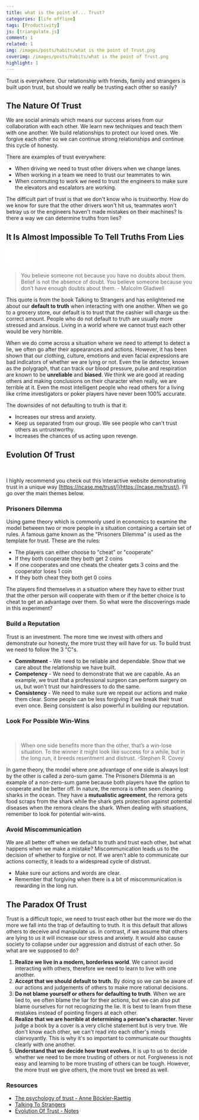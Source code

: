 ```yaml
---
title: what is the point of... Trust?
categories: [life offline]
tags: [Productivity]
js: [triangulate.js]
comment: 1
related: 1
img: /images/posts/habits/what is the point of Trust.png
coverimg: /images/posts/habits/what is the point of Trust.png
highlight: 1
---
```

Trust is everywhere. Our relationship with friends, family and strangers is built upon trust, but should we really be trusting each other so easily? 

## The Nature Of Trust
We are social animals which means our success arises from our collaboration with each other. We learn new techniques and teach them with one another. We build relationships to protect our loved ones. We forgive each other so we can continue strong relationships and continue this cycle of honesty. 

There are examples of trust everywhere:

- When driving we need to trust other drivers when we change lanes.
- When working in a team we need to trust our teammates to win.
- When commuting to work we need to trust the engineers to make sure the elevators and escalators are working.

The difficult part of trust is that we don't know who is trustworthy. How do we know for sure that the other drivers won't hit us, teammates won't betray us or the engineers haven't made mistakes on their machines? Is there a way we can determine truths from lies?   

## It Is Almost Impossible To Tell Truths From Lies

<img alt="among us" loading="lazy" src="/images/posts/habits/Among Us.gif" class="right-align pixelart">

> You believe someone not because you have no doubts about them. Belief is not the absence of doubt. You believe someone because you don’t have enough doubts about them. - Malcolm Gladwell

This quote is from the book Talking to Strangers and has enlightened me about our **default to truth** when interacting with one another. When we go to a grocery store, our default is to trust that the cashier will charge us the correct amount. People who do not default to truth are usually more stressed and anxious. Living in a world where we cannot trust each other would be very horrible.

When we do come across a situation where we need to attempt to detect a lie, we often go after their appearances and actions. However, it has been shown that our clothing, culture, emotions and even facial expressions are bad indicators of whether we are lying or not. Even the lie detector, known as the polygraph, that can track our blood pressure, pulse and respiration are known to be **unreliable** and **biased**. We think we are good at reading others and making conclusions on their character when really, we are terrible at it. Even the most intelligent people who read others for a living like crime investigators or poker players have never been 100% accurate.  

The downsides of not defaulting to truth is that it:

- Increases our stress and anxiety.
- Keep us separated from our group. We see people who can't trust others as untrustworthy.
- Increases the chances of us acting upon revenge. 

## Evolution Of Trust

<img class="lazy" data-src="../images/posts/habits/ncasetrust.png" width="60%"/>

I highly recommend you check out this interactive website demonstrating trust in a unique way [https://ncase.me/trust/](https://ncase.me/trust/). I'll go over the main themes below. 

### Prisoners Dilemma

Using game theory which is commonly used in economics to examine the model between two or more people in a situation containing a certain set of rules. A famous game known as the "Prisoners Dilemma" is used as the template for trust. These are the rules:

- The players can either choose to "cheat" or "cooperate"
- If they both cooperate they both get 2 coins
- If one cooperates and one cheats the cheater gets 3 coins and the cooperator loses 1 coin
- If they both cheat they both get 0 coins

The players find themselves in a situation where they have to either trust that the other person will cooperate with them or if the better choice is to cheat to get an advantage over them. So what were the discoverings made in this experiment?

### Build a Reputation

Trust is an investment. The more time we invest with others and demonstrate our honesty, the more trust they will have for us. To build trust we need to follow the 3 "C"s.

- **Commitment** - We need to be reliable and dependable. Show that we care about the relationship we have built.
- **Competency** - We need to demonstrate that we are capable. As an example, we trust that a professional surgeon can perform surgery on us, but won't trust our hairdressers to do the same.
- **Consistency** - We need to make sure we repeat our actions and make them clear. Some people can be less forgiving if we break their trust even once. Being consistent is also powerful in building our reputation.

### Look For Possible Win-Wins

<img class="lazy" data-src="../images/posts/habits/remora.png" width="60%"/>

> When one side benefits more than the other, that’s a win-lose situation. To the winner it might look like success for a while, but in the long run, it breeds resentment and distrust. -Stephen R. Covey

In game theory, the model where one advantage of one side is always lost by the other is called a zero-sum game. The Prisoners Dilemma is an example of a non-zero-sum game because both players have the option to cooperate and be better off. In nature, the remora is often seen cleaning sharks in the ocean. They have a **mutualistic agreement**, the remora gets food scraps from the shark while the shark gets protection against potential diseases when the remora cleans the shark. When dealing with situations, remember to look for potential win-wins. 

### Avoid Miscommunication

We are all better off when we default to truth and trust each other, but what happens when we make a mistake? Miscommunication leads us to the decision of whether to forgive or not. If we aren't able to communicate our actions correctly, it leads to a widespread cycle of distrust. 

- Make sure our actions and words are clear.
- Remember that forgiving when there is a bit of miscommunication is rewarding in the long run.

## The Paradox Of Trust

Trust is a difficult topic, we need to trust each other but the more we do the more we fall into the trap of defaulting to truth. It is this default that allows others to deceive and manipulate us. In contrast, if we assume that others are lying to us it will increase our stress and anxiety. It would also cause society to collapse under our aggression and distrust of each other. So what are we supposed to do?

1. **Realize we live in a modern, borderless world**. We cannot avoid interacting with others, therefore we need to learn to live with one another.
2. **Accept that we should default to truth**. By doing so we can be aware of our actions and judgements of others to make more rational decisions.
3. **Do not blame yourself or others for defaulting to truth**. When we are lied to, we often blame the liar for their actions, but we can also put blame ourselves for not recognizing the lie. It is best to learn from these mistakes instead of pointing fingers at each other.
4. **Realize that we are horrible at determining a person's character.** Never judge a book by a cover is a very cliché statement but is very true. We don't know each other, we can't read into each other's minds clairvoyantly. This is why it's so important to communicate our thoughts clearly with one another.
5. **Understand that we decide how trust evolves.** It is up to us to decide whether we need to be more trusting of others or not. Forgiveness is not easy and learning to be more trusting of others can be tough. However, the more trust we give others, the more trust we breed as well.

### Resources
- [The psychology of trust - Anne Böckler-Raettig](https://www.youtube.com/watch?v=wc3VhvgUtB8)
- [Talking To Strangers](https://www.goodreads.com/book/show/43848929-talking-to-strangers)
- [Evolution Of Trust - Notes](https://ncase.me/trust/notes/)